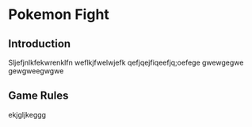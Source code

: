 # Pokemon Fight
## Introduction
Sljefjnlkfekwrenklfn weflkjfwelwjefk qefjqejfiqeefjq;oefege
gwewgegwe
gewgweegwgwe
## Game Rules
ekjgljkeggg
